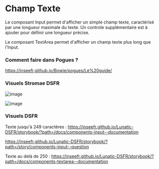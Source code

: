 # Champ Texte

Le composant Input permet d'afficher un simple champ texte, caractérisé par une longueur maximale du texte.
Un controle supplémentaire est à ajouter pour définir une longueur précise.

Le composant TextArea permet d'afficher un champ texte plus long que l'Input.

### Comment faire dans Pogues ?

https://inseefr.github.io/Bowie/pogues/Le%20guide/

### Visuels Stromae DSFR

![image](https://github.com/InseeFr/Stromae/assets/71011059/ce116620-812c-446b-a964-5ffe6e18e41d)

![image](https://github.com/InseeFr/Stromae/assets/71011059/c904318e-dd4b-4af3-9f5b-f8b353f3f2b2)

### Visuels DSFR

Texte jusqu'à 249 caractères :
https://inseefr.github.io/Lunatic-DSFR/storybook/?path=/docs/components-input--documentation

https://inseefr.github.io/Lunatic-DSFR/storybook/?path=/story/components-input--question

Texte au delà de 250 :
https://inseefr.github.io/Lunatic-DSFR/storybook/?path=/docs/components-textarea--documentation

